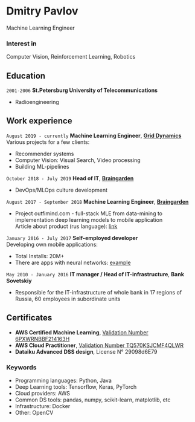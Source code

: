 
# Dmitry Pavlov
Machine Learning Engineer

### Interest in
Computer Vision, Reinforcement Learning, Robotics

## Education
`2001-2006`
__St.Petersburg University of Telecommunications__
* Radioengineering

## Work experience
`August 2019 - currently`
__Machine Learning Engineer__, [__Grid Dynamics__](https://www.griddynamics.com/)  
Various projects for a few clients:
* Recommender systems
* Computer Vision: Visual Search, Video processing
* Building ML-pipelines

`October 2018 - July 2019`
__Head of IT__, [__Braingarden__](https://braingarden.ai)
* DevOps/MLOps culture development

`August 2017 - September 2018`
__Machine Learning Engineer__, [__Braingarden__](https://braingarden.ai)
* Project outfimind.com - full-stack MLE from data-mining to implementation deep learning models to mobile application  
Article about product (rus language): [link](https://vc.ru/tribuna/38102-taymlayn-outfitmind)

`January 2016 - July 2017`
__Self-employed developer__  
Developing own mobile applications:
* Total Installs: 20M+
* There are apps with neural networks: [example](https://github.com/deerslab/quickdraw)

`May 2010 - January 2016`
__IT manager / Head of IT-infrastructure__, __Bank Sovetskiy__
* Responsible for the IT-infrastructure of whole bank in 17 regions of Russia, 60 employees in subordinate units


## Certificates
* __AWS Certified Machine Learning__, [Validation Number 6PXWRNBBF214163H](http://aws.amazon.com/verification)
* __AWS Cloud Practitioner__, [Validation Number TQ570KSJCMF4QLWR](http://aws.amazon.com/verification)
* __Dataiku Advanced DSS design__, License N° 29098d6E79

### Keywords
* Programming languages: Python, Java
* Deep Learning tools: Tensorflow, Keras, PyTorch
* Cloud providers: AWS
* Common DS tools: pandas, numpy, scikit-learn, matplotlib, etc
* Infrastructure: Docker
* Other: OpenCV
